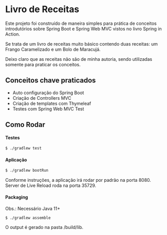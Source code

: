 # Livro de Receitas

Este projeto foi construído de maneira simples para prática de conceitos introdutórios sobre Spring Boot e Spring Web MVC
vistos no livro Spring in Action.

Se trata de um livro de receitas muito básico contendo duas receitas: um Frango Caramelizado e um Bolo de Maracujá.

Deixo claro que as receitas não são de minha autoria, sendo utilizadas somente para praticar os conceitos.

## Conceitos chave praticados

* Auto configuração do Spring Boot
* Criação de Controllers MVC
* Criação de templates com Thymeleaf
* Testes com Spring Web MVC Test

## Como Rodar
#### Testes
```bash
$ ./gradlew test
```
#### Aplicação
```bash
$ ./gradlew bootRun
```
Conforme instruções, a aplicação irá rodar por padrão na porta 8080. Server de Live Reload roda na porta 35729.

#### Packaging

Obs.: Necessário Java 11+

```bash
$ ./gradlew assemble
```

O output é gerado na pasta /build/lib.